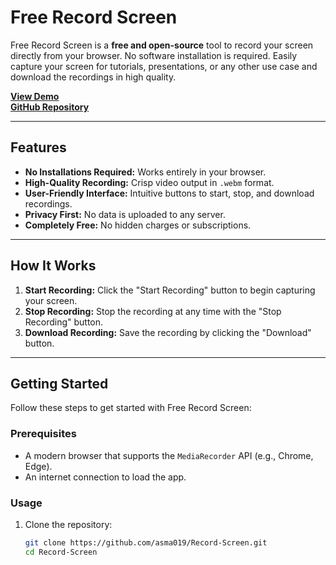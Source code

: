 # Free Record Screen

Free Record Screen is a **free and open-source** tool to record your screen directly from your browser. No software installation is required. Easily capture your screen for tutorials, presentations, or any other use case and download the recordings in high quality.

**[View Demo](https://recordscreen.me)**  
**[GitHub Repository](https://github.com/asma019/Record-Screen)**

---

## Features

- **No Installations Required:** Works entirely in your browser.
- **High-Quality Recording:** Crisp video output in `.webm` format.
- **User-Friendly Interface:** Intuitive buttons to start, stop, and download recordings.
- **Privacy First:** No data is uploaded to any server.
- **Completely Free:** No hidden charges or subscriptions.

---

## How It Works

1. **Start Recording:** Click the "Start Recording" button to begin capturing your screen.
2. **Stop Recording:** Stop the recording at any time with the "Stop Recording" button.
3. **Download Recording:** Save the recording by clicking the "Download" button.

---

## Getting Started

Follow these steps to get started with Free Record Screen:

### Prerequisites

- A modern browser that supports the `MediaRecorder` API (e.g., Chrome, Edge).
- An internet connection to load the app.

### Usage

1. Clone the repository:
   ```bash
   git clone https://github.com/asma019/Record-Screen.git
   cd Record-Screen
